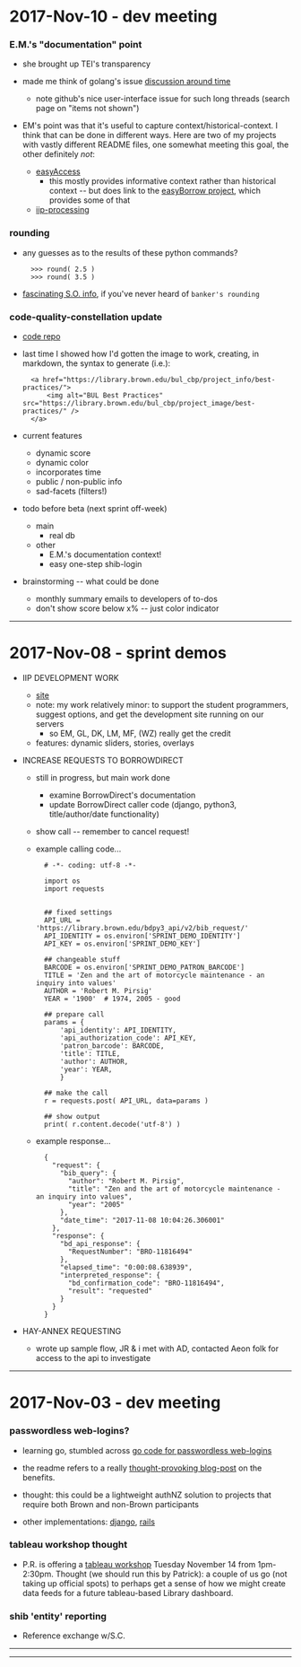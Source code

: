 2017-Nov-10 - dev meeting
=========================

### E.M.'s "documentation" point

- she brought up TEI's transparency

- made me think of golang's issue [discussion around time](https://github.com/golang/go/issues/12914)
    - note github's nice user-interface issue for such long threads (search page on "items not shown")

- EM's point was that it's useful to capture context/historical-context. I think that can be done in different ways. Here are two of my projects with vastly different README files, one somewhat meeting this goal, the other definitely _not_:
    - [easyAccess](https://github.com/Brown-University-Library/iip_processing_project)
        - this mostly provides informative context rather than historical context -- but does link to the [easyBorrow project](https://github.com/birkin/easyborrow_controller), which provides some of that
    - [iip-processing](https://github.com/Brown-University-Library/iip_processing_project)


### rounding

- any guesses as to the results of these python commands?

        >>> round( 2.5 )
        >>> round( 3.5 )

- [fascinating S.O. info](https://stackoverflow.com/questions/10825926/python-3-x-rounding-behavior), if you've never heard of `banker's rounding`


### code-quality-constellation update

- [code repo](https://github.com/birkin/bul_cbp_project)

- last time I showed how I'd gotten the image to work, creating, in markdown, the syntax to generate (i.e.):

        <a href="https://library.brown.edu/bul_cbp/project_info/best-practices/">
            <img alt="BUL Best Practices" src="https://library.brown.edu/bul_cbp/project_image/best-practices/" />
        </a>

- current features
    - dynamic score
    - dynamic color
    - incorporates time
    - public / non-public info
    - sad-facets (filters!)

- todo before beta (next sprint off-week)
    - main
        - real db
    - other
        - E.M.'s documentation context!
        - easy one-step shib-login

- brainstorming -- what could be done
    - monthly summary emails to developers of to-dos
    - don't show score below x% -- just color indicator

---


2017-Nov-08 - sprint demos
==========================

- IIP DEVELOPMENT WORK
    - [site](http://library.brown.edu/iip_development/)
    - note: my work relatively minor: to support the student programmers, suggest options, and get the development site running on our servers
        - so EM, GL, DK, LM, MF, (WZ) really get the credit
    - features: dynamic sliders, stories, overlays

- INCREASE REQUESTS TO BORROWDIRECT
    - still in progress, but main work done
        - examine BorrowDirect's documentation
        - update BorrowDirect caller code (django, python3, title/author/date functionality)
    - show call -- remember to cancel request!
    - example calling code...

            # -*- coding: utf-8 -*-

            import os
            import requests


            ## fixed settings
            API_URL = 'https://library.brown.edu/bdpy3_api/v2/bib_request/'
            API_IDENTITY = os.environ['SPRINT_DEMO_IDENTITY']
            API_KEY = os.environ['SPRINT_DEMO_KEY']

            ## changeable stuff
            BARCODE = os.environ['SPRINT_DEMO_PATRON_BARCODE']
            TITLE = 'Zen and the art of motorcycle maintenance - an inquiry into values'
            AUTHOR = 'Robert M. Pirsig'
            YEAR = '1900'  # 1974, 2005 - good

            ## prepare call
            params = {
                'api_identity': API_IDENTITY,
                'api_authorization_code': API_KEY,
                'patron_barcode': BARCODE,
                'title': TITLE,
                'author': AUTHOR,
                'year': YEAR,
                }

            ## make the call
            r = requests.post( API_URL, data=params )

            ## show output
            print( r.content.decode('utf-8') )

    - example response...

            {
              "request": {
                "bib_query": {
                  "author": "Robert M. Pirsig",
                  "title": "Zen and the art of motorcycle maintenance - an inquiry into values",
                  "year": "2005"
                },
                "date_time": "2017-11-08 10:04:26.306001"
              },
              "response": {
                "bd_api_response": {
                  "RequestNumber": "BRO-11816494"
                },
                "elapsed_time": "0:00:08.638939",
                "interpreted_response": {
                  "bd_confirmation_code": "BRO-11816494",
                  "result": "requested"
                }
              }
            }

- HAY-ANNEX REQUESTING
    - wrote up sample flow, JR & i met with AD, contacted Aeon folk for access to the api to investigate

---


2017-Nov-03 - dev meeting
=========================


### passwordless web-logins?

- learning go, stumbled across [go code for passwordless web-logins](https://github.com/nogopass/nogopass)

- the readme refers to a really [thought-provoking blog-post](http://notes.xoxco.com/post/27999787765/is-it-time-for-password-less-login) on the benefits.

- thought: this could be a lightweight authNZ solution to projects that require both Brown and non-Brown participants

- other implementations: [django](https://github.com/relekang/django-nopassword), [rails](https://github.com/alsmola/nopassword)


### tableau workshop thought

- P.R. is offering a [tableau workshop](http://brownlibrary.lwcal.com/#event_id/99/view/event/date/20171114) Tuesday November 14 from 1pm-2:30pm. Thought (we should run this by Patrick): a couple of us go (not taking up official spots) to perhaps get a sense of how we might create data feeds for a future tableau-based Library dashboard.


### shib 'entity' reporting

- Reference exchange w/S.C.

---

---

